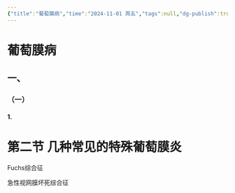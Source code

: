 ```yaml
---
{"title":"葡萄膜病","time":"2024-11-01 周五","tags":null,"dg-publish":true,"permalink":"/200 学习/206 眼科学/第12章 葡萄膜病/葡萄膜病/","dgPassFrontmatter":true,"created":"2024-11-01T12:37:49.565+08:00","updated":"2024-11-01T12:40:21.889+08:00"}
---
```


# 葡萄膜病
## 一、
### （一）
#### 1.
# 第二节 几种常见的特殊葡萄膜炎
Fuchs综合征

急性视网膜坏死综合征